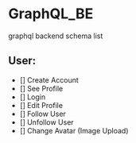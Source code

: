 # GraphQL_BE

graphql backend schema list

## User:

-   [] Create Account
-   [] See Profile
-   [] Login
-   [] Edit Profile
-   [] Follow User
-   [] Unfollow User
-   [] Change Avatar (Image Upload)
